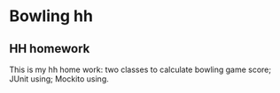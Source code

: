 # Bowling hh

## HH homework

This is my hh home work: two classes to calculate bowling game score; JUnit using; Mockito using.
